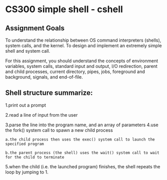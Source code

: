 # CS300 simple shell - cshell

## Assignment Goals
To understand the relationship between OS command interpreters (shells), system calls, and the kernel.
To design and implement an extremely simple shell and system call.

For this assignment, you should understand the concepts of environment variables, system calls, standard input and output, I/O redirection, parent and child processes, current directory, pipes, jobs, foreground and background, signals, and end-of-file.


## Shell structure summarize:

1.print out a prompt

2.read a line of input from the user

3.parse the line into the program name, and an array of parameters
4.use the fork() system call to spawn a new child process

    a.the child process then uses the exec() system call to launch the specified program
  
    b.the parent process (the shell) uses the wait() system call to wait for the child to terminate
  
5.when the child (i.e. the launched program) finishes, the shell repeats the loop by jumping to 1.
